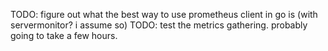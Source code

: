 TODO: figure out what the best way to use prometheus client in go is (with servermonitor? i assume so) 
TODO: test the metrics gathering. probably going to take a few hours. 
